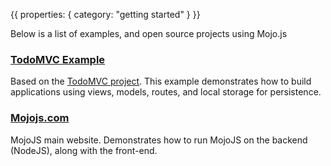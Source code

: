 {{
  properties: {
    category: "getting started"
  }
}}

Below is a list of examples, and open source projects using Mojo.js

### [TodoMVC Example](https://github.com/mojo-js/mojo-todomvc-example)

Based on the [TodoMVC project](http://todomvc.com/). This example demonstrates how
to build applications using views, models, routes, and local storage for persistence.

### [Mojojs.com](https://github.com/mojo-js/mojojs.com)

MojoJS main website. Demonstrates how to run MojoJS on the backend (NodeJS), along with the front-end.
